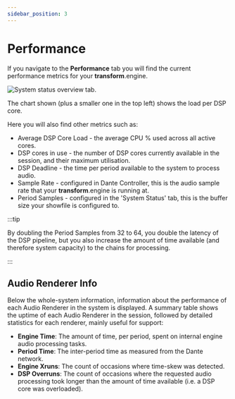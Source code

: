```yaml
---
sidebar_position: 3
---
```


# Performance

If you navigate to the **Performance** tab you will find the current performance metrics for your **transform**.engine.

![System status overview tab.](@site/static/img/transformclient/system-performance.png)

The chart shown (plus a smaller one in the top left) shows the load per DSP core.

Here you will also find other metrics such as:

- Average DSP Core Load - the average CPU % used across all active cores.
- DSP cores in use - the number of DSP cores currently available in the session, and their maximum
  utilisation.
- DSP Deadline - the time per period available to the system to process audio.
- Sample Rate - configured in Dante Controller, this is the audio sample rate that your **transform**.engine is running at.
- Period Samples - configured in the 'System Status' tab, this is the buffer size your showfile is configured to.

:::tip

By doubling the Period Samples from 32 to 64, you double the latency of the DSP pipeline, but you
also increase the amount of time available (and therefore system capacity) to the chains for
processing.

:::

## Audio Renderer Info

Below the whole-system information, information about the performance of each Audio Renderer in the
system is displayed. A summary table shows the uptime of each Audio Renderer in the session,
followed by detailed statistics for each renderer, mainly useful for support:

* **Engine Time**: The amount of time, per period, spent on internal engine audio processing tasks.
* **Period Time**: The inter-period time as measured from the Dante network.
* **Engine Xruns**: The count of occasions where time-skew was detected.
* **DSP Overruns**: The count of occasions where the requested audio processing took longer than the
  amount of time available (i.e. a DSP core was overloaded).
